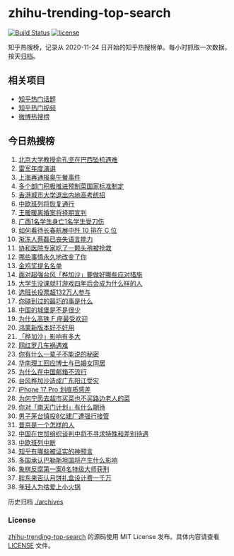 # zhihu-trending-top-search

[![Build Status](https://github.com/justjavac/zhihu-trending-top-search/workflows/ci/badge.svg?branch=main)](https://github.com/justjavac/zhihu-trending-top-search/actions)
[![license](https://img.shields.io/github/license/justjavac/zhihu-trending-top-search)](https://github.com/justjavac/zhihu-trending-top-search/blob/main/LICENSE)

知乎热搜榜，记录从 2020-11-24 日开始的知乎热搜榜单。每小时抓取一次数据，按天[归档](./archives)。

## 相关项目

- [知乎热门话题](https://github.com/justjavac/zhihu-trending-hot-questions)
- [知乎热门视频](https://github.com/justjavac/zhihu-trending-hot-video)
- [微博热搜榜](https://github.com/justjavac/weibo-trending-hot-search)

## 今日热搜榜

<!-- BEGIN -->
<!-- 最后更新时间 Fri Sep 26 2025 19:17:02 GMT+0800 (China Standard Time) -->

1. [北京大学教授俞孔坚在巴西坠机遇难](https://www.zhihu.com/search?q=%E5%8C%97%E4%BA%AC%E5%A4%A7%E5%AD%A6%E6%95%99%E6%8E%88%E4%BF%9E%E5%AD%94%E5%9D%9A%E5%9C%A8%E5%B7%B4%E8%A5%BF%E5%9D%A0%E6%9C%BA%E9%81%87%E9%9A%BE)
1. [雷军年度演讲](https://www.zhihu.com/search?q=%E9%9B%B7%E5%86%9B%E5%B9%B4%E5%BA%A6%E6%BC%94%E8%AE%B2)
1. [上海再通报臭午餐事件](https://www.zhihu.com/search?q=%E4%B8%8A%E6%B5%B7%E5%86%8D%E9%80%9A%E6%8A%A5%E8%87%AD%E5%8D%88%E9%A4%90%E4%BA%8B%E4%BB%B6)
1. [多个部门积极推进预制菜国家标准制定](https://www.zhihu.com/search?q=%E5%A4%9A%E4%B8%AA%E9%83%A8%E9%97%A8%E7%A7%AF%E6%9E%81%E6%8E%A8%E8%BF%9B%E9%A2%84%E5%88%B6%E8%8F%9C%E5%9B%BD%E5%AE%B6%E6%A0%87%E5%87%86%E5%88%B6%E5%AE%9A)
1. [香港城市大学退出内地高考统招](https://www.zhihu.com/search?q=%E9%A6%99%E6%B8%AF%E5%9F%8E%E5%B8%82%E5%A4%A7%E5%AD%A6%E9%80%80%E5%87%BA%E5%86%85%E5%9C%B0%E9%AB%98%E8%80%83%E7%BB%9F%E6%8B%9B)
1. [中欧班列将恢复通行](https://www.zhihu.com/search?q=%E4%B8%AD%E6%AC%A7%E7%8F%AD%E5%88%97%E5%B0%86%E6%81%A2%E5%A4%8D%E9%80%9A%E8%A1%8C)
1. [王暖暖离婚案将择期宣判](https://www.zhihu.com/search?q=%E7%8E%8B%E6%9A%96%E6%9A%96%E7%A6%BB%E5%A9%9A%E6%A1%88%E5%B0%86%E6%8B%A9%E6%9C%9F%E5%AE%A3%E5%88%A4)
1. [广西1名学生身亡1名学生受刀伤](https://www.zhihu.com/search?q=%E5%B9%BF%E8%A5%BF1%E5%90%8D%E5%AD%A6%E7%94%9F%E8%BA%AB%E4%BA%A11%E5%90%8D%E5%AD%A6%E7%94%9F%E5%8F%97%E5%88%80%E4%BC%A4)
1. [如何看待长春航展中歼 10 排在 C 位](https://www.zhihu.com/search?q=%E5%A6%82%E4%BD%95%E7%9C%8B%E5%BE%85%E9%95%BF%E6%98%A5%E8%88%AA%E5%B1%95%E4%B8%AD%E6%AD%BC%2010%20%E6%8E%92%E5%9C%A8%20C%20%E4%BD%8D)
1. [渐冻人蔡磊已丧失语言能力](https://www.zhihu.com/search?q=%E6%B8%90%E5%86%BB%E4%BA%BA%E8%94%A1%E7%A3%8A%E5%B7%B2%E4%B8%A7%E5%A4%B1%E8%AF%AD%E8%A8%80%E8%83%BD%E5%8A%9B)
1. [协和医院专家吃了一颗头孢被抢救](https://www.zhihu.com/search?q=%E5%8D%8F%E5%92%8C%E5%8C%BB%E9%99%A2%E4%B8%93%E5%AE%B6%E5%90%83%E4%BA%86%E4%B8%80%E9%A2%97%E5%A4%B4%E5%AD%A2%E8%A2%AB%E6%8A%A2%E6%95%91)
1. [哪些事情永久地改变了你](https://www.zhihu.com/search?q=%E5%93%AA%E4%BA%9B%E4%BA%8B%E6%83%85%E6%B0%B8%E4%B9%85%E5%9C%B0%E6%94%B9%E5%8F%98%E4%BA%86%E4%BD%A0)
1. [金鸡奖提名名单](https://www.zhihu.com/search?q=%E9%87%91%E9%B8%A1%E5%A5%96%E6%8F%90%E5%90%8D%E5%90%8D%E5%8D%95)
1. [面对超强台风「桦加沙」要做好哪些应对措施](https://www.zhihu.com/search?q=%E9%9D%A2%E5%AF%B9%E8%B6%85%E5%BC%BA%E5%8F%B0%E9%A3%8E%E3%80%8C%E6%A1%A6%E5%8A%A0%E6%B2%99%E3%80%8D%E8%A6%81%E5%81%9A%E5%A5%BD%E5%93%AA%E4%BA%9B%E5%BA%94%E5%AF%B9%E6%8E%AA%E6%96%BD)
1. [大学生没课就打游戏四年后会成为什么样的人](https://www.zhihu.com/search?q=%E5%A4%A7%E5%AD%A6%E7%94%9F%E6%B2%A1%E8%AF%BE%E5%B0%B1%E6%89%93%E6%B8%B8%E6%88%8F%E5%9B%9B%E5%B9%B4%E5%90%8E%E4%BC%9A%E6%88%90%E4%B8%BA%E4%BB%80%E4%B9%88%E6%A0%B7%E7%9A%84%E4%BA%BA)
1. [选班长投票超132万人参与](https://www.zhihu.com/search?q=%E9%80%89%E7%8F%AD%E9%95%BF%E6%8A%95%E7%A5%A8%E8%B6%85132%E4%B8%87%E4%BA%BA%E5%8F%82%E4%B8%8E)
1. [你碰到过的最巧的事是什么](https://www.zhihu.com/search?q=%E4%BD%A0%E7%A2%B0%E5%88%B0%E8%BF%87%E7%9A%84%E6%9C%80%E5%B7%A7%E7%9A%84%E4%BA%8B%E6%98%AF%E4%BB%80%E4%B9%88)
1. [中国的城堡是不是很少](https://www.zhihu.com/search?q=%E4%B8%AD%E5%9B%BD%E7%9A%84%E5%9F%8E%E5%A0%A1%E6%98%AF%E4%B8%8D%E6%98%AF%E5%BE%88%E5%B0%91)
1. [为什么高铁 F 座最受欢迎](https://www.zhihu.com/search?q=%E4%B8%BA%E4%BB%80%E4%B9%88%E9%AB%98%E9%93%81%20F%20%E5%BA%A7%E6%9C%80%E5%8F%97%E6%AC%A2%E8%BF%8E)
1. [鸿蒙新版本好不好用](https://www.zhihu.com/search?q=%E9%B8%BF%E8%92%99%E6%96%B0%E7%89%88%E6%9C%AC%E5%A5%BD%E4%B8%8D%E5%A5%BD%E7%94%A8)
1. [「桦加沙」影响有多大](https://www.zhihu.com/search?q=%E3%80%8C%E6%A1%A6%E5%8A%A0%E6%B2%99%E3%80%8D%E5%BD%B1%E5%93%8D%E6%9C%89%E5%A4%9A%E5%A4%A7)
1. [网红罗几车祸遇难](https://www.zhihu.com/search?q=%E7%BD%91%E7%BA%A2%E7%BD%97%E5%87%A0%E8%BD%A6%E7%A5%B8%E9%81%87%E9%9A%BE)
1. [你有什么一辈子不能说的秘密](https://www.zhihu.com/search?q=%E4%BD%A0%E6%9C%89%E4%BB%80%E4%B9%88%E4%B8%80%E8%BE%88%E5%AD%90%E4%B8%8D%E8%83%BD%E8%AF%B4%E7%9A%84%E7%A7%98%E5%AF%86)
1. [华南理工回应博士与已婚女同居](https://www.zhihu.com/search?q=%E5%8D%8E%E5%8D%97%E7%90%86%E5%B7%A5%E5%9B%9E%E5%BA%94%E5%8D%9A%E5%A3%AB%E4%B8%8E%E5%B7%B2%E5%A9%9A%E5%A5%B3%E5%90%8C%E5%B1%85)
1. [为什么在中国邮箱不流行](https://www.zhihu.com/search?q=%E4%B8%BA%E4%BB%80%E4%B9%88%E5%9C%A8%E4%B8%AD%E5%9B%BD%E9%82%AE%E7%AE%B1%E4%B8%8D%E6%B5%81%E8%A1%8C)
1. [台风桦加沙造成广东阳江受灾](https://www.zhihu.com/search?q=%E5%8F%B0%E9%A3%8E%E6%A1%A6%E5%8A%A0%E6%B2%99%E9%80%A0%E6%88%90%E5%B9%BF%E4%B8%9C%E9%98%B3%E6%B1%9F%E5%8F%97%E7%81%BE)
1. [iPhone 17 Pro 划痕质感差](https://www.zhihu.com/search?q=iPhone%2017%20Pro%20%E5%88%92%E7%97%95%E8%B4%A8%E6%84%9F%E5%B7%AE)
1. [为何宁愿去超市买菜也不买路边老人的菜](https://www.zhihu.com/search?q=%E4%B8%BA%E4%BD%95%E5%AE%81%E6%84%BF%E5%8E%BB%E8%B6%85%E5%B8%82%E4%B9%B0%E8%8F%9C%E4%B9%9F%E4%B8%8D%E4%B9%B0%E8%B7%AF%E8%BE%B9%E8%80%81%E4%BA%BA%E7%9A%84%E8%8F%9C)
1. [你对「南天门计划」有什么期待](https://www.zhihu.com/search?q=%E4%BD%A0%E5%AF%B9%E3%80%8C%E5%8D%97%E5%A4%A9%E9%97%A8%E8%AE%A1%E5%88%92%E3%80%8D%E6%9C%89%E4%BB%80%E4%B9%88%E6%9C%9F%E5%BE%85)
1. [男子茅台镇投8亿建厂遭强行接管](https://www.zhihu.com/search?q=%E7%94%B7%E5%AD%90%E8%8C%85%E5%8F%B0%E9%95%87%E6%8A%958%E4%BA%BF%E5%BB%BA%E5%8E%82%E9%81%AD%E5%BC%BA%E8%A1%8C%E6%8E%A5%E7%AE%A1)
1. [普京是一个怎样的人](https://www.zhihu.com/search?q=%E6%99%AE%E4%BA%AC%E6%98%AF%E4%B8%80%E4%B8%AA%E6%80%8E%E6%A0%B7%E7%9A%84%E4%BA%BA)
1. [中国在世贸组织谈判中将不寻求特殊和差别待遇](https://www.zhihu.com/search?q=%E4%B8%AD%E5%9B%BD%E5%9C%A8%E4%B8%96%E8%B4%B8%E7%BB%84%E7%BB%87%E8%B0%88%E5%88%A4%E4%B8%AD%E5%B0%86%E4%B8%8D%E5%AF%BB%E6%B1%82%E7%89%B9%E6%AE%8A%E5%92%8C%E5%B7%AE%E5%88%AB%E5%BE%85%E9%81%87)
1. [中欧班列中断](https://www.zhihu.com/search?q=%E4%B8%AD%E6%AC%A7%E7%8F%AD%E5%88%97%E4%B8%AD%E6%96%AD)
1. [知乎有哪些被证实的神预言](https://www.zhihu.com/search?q=%E7%9F%A5%E4%B9%8E%E6%9C%89%E5%93%AA%E4%BA%9B%E8%A2%AB%E8%AF%81%E5%AE%9E%E7%9A%84%E7%A5%9E%E9%A2%84%E8%A8%80)
1. [多国承认巴勒斯坦国将产生什么影响](https://www.zhihu.com/search?q=%E5%A4%9A%E5%9B%BD%E6%89%BF%E8%AE%A4%E5%B7%B4%E5%8B%92%E6%96%AF%E5%9D%A6%E5%9B%BD%E5%B0%86%E4%BA%A7%E7%94%9F%E4%BB%80%E4%B9%88%E5%BD%B1%E5%93%8D)
1. [象棋反腐第一案6名特级大师获刑](https://www.zhihu.com/search?q=%E8%B1%A1%E6%A3%8B%E5%8F%8D%E8%85%90%E7%AC%AC%E4%B8%80%E6%A1%886%E5%90%8D%E7%89%B9%E7%BA%A7%E5%A4%A7%E5%B8%88%E8%8E%B7%E5%88%91)
1. [胖东来否认月饼礼盒设计费一千万](https://www.zhihu.com/search?q=%E8%83%96%E4%B8%9C%E6%9D%A5%E5%90%A6%E8%AE%A4%E6%9C%88%E9%A5%BC%E7%A4%BC%E7%9B%92%E8%AE%BE%E8%AE%A1%E8%B4%B9%E4%B8%80%E5%8D%83%E4%B8%87)
1. [年轻人为啥爱上小火锅](https://www.zhihu.com/search?q=%E5%B9%B4%E8%BD%BB%E4%BA%BA%E4%B8%BA%E5%95%A5%E7%88%B1%E4%B8%8A%E5%B0%8F%E7%81%AB%E9%94%85)

<!-- END -->

历史归档 [./archives](./archives)

### License

[zhihu-trending-top-search](https://github.com/justjavac/zhihu-trending-top-search) 的源码使用 MIT License
发布。具体内容请查看 [LICENSE](./LICENSE) 文件。
